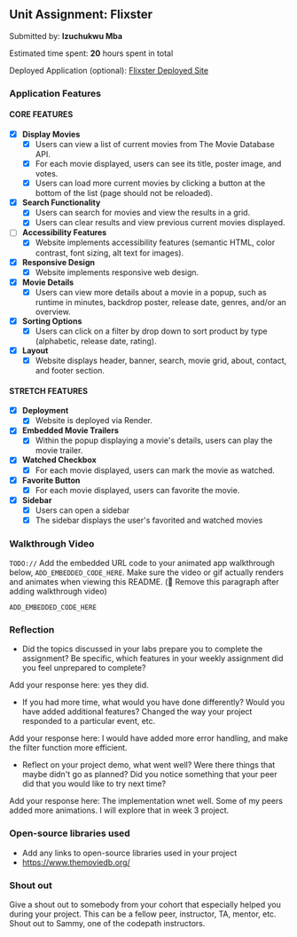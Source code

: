 ## Unit Assignment: Flixster

Submitted by: **Izuchukwu Mba**

Estimated time spent: **20** hours spent in total

Deployed Application (optional): [Flixster Deployed Site](https://flixster-qyi6.onrender.com/)

### Application Features

#### CORE FEATURES


- [x] **Display Movies**
  - [x] Users can view a list of current movies from The Movie Database API.
  - [x] For each movie displayed, users can see its title, poster image, and votes.
  - [x] Users can load more current movies by clicking a button at the bottom of the list (page should not be reloaded).
- [x] **Search Functionality**
  - [x] Users can search for movies and view the results in a grid.
  - [x] Users can clear results and view previous current movies displayed.
- [ ] **Accessibility Features**
  - [x] Website implements accessibility features (semantic HTML, color contrast, font sizing, alt text for images).
- [x] **Responsive Design**
  - [x] Website implements responsive web design.
- [x] **Movie Details**
  - [x] Users can view more details about a movie in a popup, such as runtime in minutes, backdrop poster, release date, genres, and/or an overview.
- [x] **Sorting Options**
  - [x] Users can click on a filter by drop down to sort product by type (alphabetic, release date, rating).
- [x] **Layout**
  - [x] Website displays header, banner, search, movie grid, about, contact, and footer section.

#### STRETCH FEATURES

- [x] **Deployment**
  - [x] Website is deployed via Render.
- [x] **Embedded Movie Trailers**
  - [x] Within the popup displaying a movie's details, users can play the movie trailer.
- [x] **Watched Checkbox**
  - [x] For each movie displayed, users can mark the movie as watched.
- [x] **Favorite Button**
  - [x] For each movie displayed, users can favorite the movie.
- [x] **Sidebar**
  - [x] Users can open a sidebar
  - [x] The sidebar displays the user's favorited and watched movies

### Walkthrough Video

`TODO://` Add the embedded URL code to your animated app walkthrough below, `ADD_EMBEDDED_CODE_HERE`. Make sure the video or gif actually renders and animates when viewing this README. (🚫 Remove this paragraph after adding walkthrough video)

`ADD_EMBEDDED_CODE_HERE`

### Reflection

* Did the topics discussed in your labs prepare you to complete the assignment? Be specific, which features in your weekly assignment did you feel unprepared to complete?

Add your response here: yes they did.

* If you had more time, what would you have done differently? Would you have added additional features? Changed the way your project responded to a particular event, etc.
  
Add your response here: I would have added more error handling, and make the filter function more efficient.

* Reflect on your project demo, what went well? Were there things that maybe didn't go as planned? Did you notice something that your peer did that you would like to try next time?

Add your response here: The implementation wnet well. Some of my peers added more animations. I will explore that in week 3 project.

### Open-source libraries used

- Add any links to open-source libraries used in your project
- https://www.themoviedb.org/

### Shout out

Give a shout out to somebody from your cohort that especially helped you during your project. This can be a fellow peer, instructor, TA, mentor, etc.
Shout out to Sammy, one of the codepath instructors.
